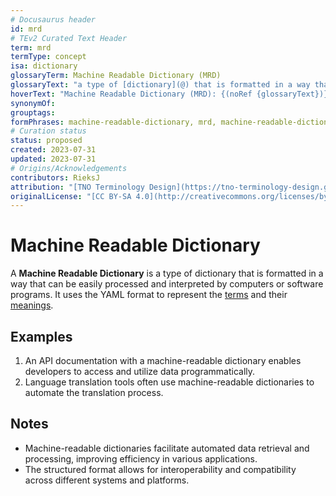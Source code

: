 ```yaml
---
# Docusaurus header
id: mrd
# TEv2 Curated Text Header
term: mrd
termType: concept
isa: dictionary
glossaryTerm: Machine Readable Dictionary (MRD)
glossaryText: "a type of [dictionary](@) that is formatted in a way that can be easily processed and interpreted by computers or software programs. It uses the YAML format to represent the [terms](@) and their [meanings](@)."
hoverText: "Machine Readable Dictionary (MRD): {(noRef {glossaryText})}"
synonymOf:
grouptags:
formPhrases: machine-readable-dictionary, mrd, machine-readable-dictionary-mrd
# Curation status
status: proposed
created: 2023-07-31
updated: 2023-07-31
# Origins/Acknowledgements
contributors: RieksJ
attribution: "[TNO Terminology Design](https://tno-terminology-design.github.io/tev2-specifications/docs/tev2)"
originalLicense: "[CC BY-SA 4.0](http://creativecommons.org/licenses/by-sa/4.0/?ref=chooser-v1)"
---
```


# Machine Readable Dictionary

A **Machine Readable Dictionary** is a type of dictionary that is formatted in a way that can be easily processed and interpreted by computers or software programs. It uses the YAML format to represent the [terms](@) and their [meanings](@).

## Examples

1. An API documentation with a machine-readable dictionary enables developers to access and utilize data programmatically.
2. Language translation tools often use machine-readable dictionaries to automate the translation process.

## Notes

- Machine-readable dictionaries facilitate automated data retrieval and processing, improving efficiency in various applications.
- The structured format allows for interoperability and compatibility across different systems and platforms.
